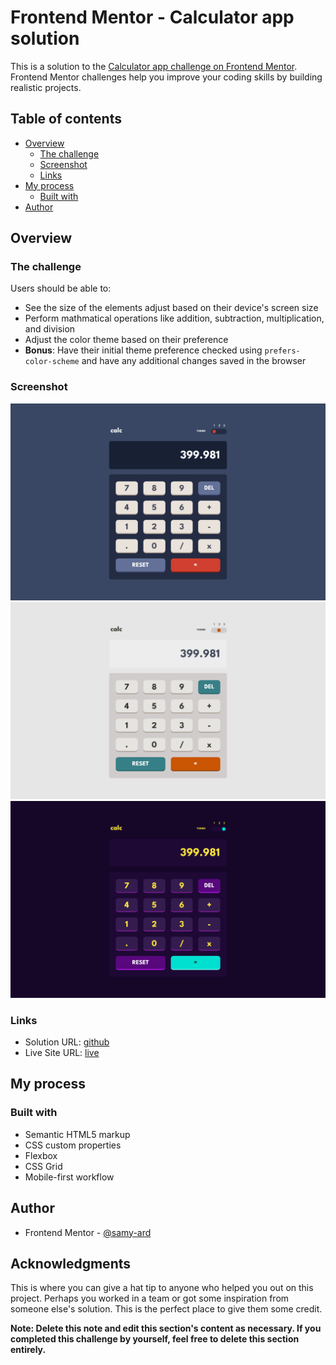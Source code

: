 # Frontend Mentor - Calculator app solution

This is a solution to the [Calculator app challenge on Frontend Mentor](https://www.frontendmentor.io/challenges/calculator-app-9lteq5N29). Frontend Mentor challenges help you improve your coding skills by building realistic projects. 

## Table of contents

- [Overview](#overview)
  - [The challenge](#the-challenge)
  - [Screenshot](#screenshot)
  - [Links](#links)
- [My process](#my-process)
  - [Built with](#built-with)
- [Author](#author)


## Overview

### The challenge

Users should be able to:

- See the size of the elements adjust based on their device's screen size
- Perform mathmatical operations like addition, subtraction, multiplication, and division
- Adjust the color theme based on their preference
- **Bonus**: Have their initial theme preference checked using `prefers-color-scheme` and have any additional changes saved in the browser

### Screenshot

![](./screenshot-normal.png)
![](./screenshot-light.png)
![](./screenshot-dark.png)

### Links

- Solution URL: [github](https://github.com/samy-ard/calculator)
- Live Site URL: [live](https://samy-ard.github.io/calculator)

## My process

### Built with

- Semantic HTML5 markup
- CSS custom properties
- Flexbox
- CSS Grid
- Mobile-first workflow

## Author

- Frontend Mentor - [@samy-ard](https://www.frontendmentor.io/profile/samy-ard)

## Acknowledgments

This is where you can give a hat tip to anyone who helped you out on this project. Perhaps you worked in a team or got some inspiration from someone else's solution. This is the perfect place to give them some credit.

**Note: Delete this note and edit this section's content as necessary. If you completed this challenge by yourself, feel free to delete this section entirely.**
